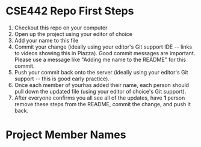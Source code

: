 # CSE442 Repo First Steps
1. Checkout this repo on your computer
2. Open up the project using your editor of choice
3. Add your name to this file
4. Commit your change (ideally using your editor's Git support IDE -- links to videos showing this in Piazza).
    Good commit messages are important. Please use a message like "Adding me name to the README" for this commit.
5. Push your commit back onto the server (ideally using your editor's Git support -- this is good early practice).
6. Once each member of yourhas added their name, each person should pull down the updated file (using your editor of choice's Git support). 
7. After everyone confirms you all see all of the updates, have **1** person remove these steps from the README, commit the change, and push it back.

# Project Member Names
